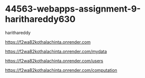 # 44563-webapps-assignment-9-harithareddy630
harithareddy

https://f2wa82kothalachinta.onrender.com 

https://f2wa82kothalachinta.onrender.com/mydata

https://f2wa82kothalachinta.onrender.com/users

https://f2wa82kothalachinta.onrender.com/computation
